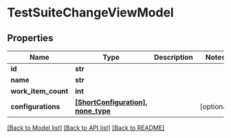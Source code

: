 # TestSuiteChangeViewModel


## Properties
Name | Type | Description | Notes
------------ | ------------- | ------------- | -------------
**id** | **str** |  | 
**name** | **str** |  | 
**work_item_count** | **int** |  | 
**configurations** | [**[ShortConfiguration], none_type**](ShortConfiguration.md) |  | [optional] 

[[Back to Model list]](../README.md#documentation-for-models) [[Back to API list]](../README.md#documentation-for-api-endpoints) [[Back to README]](../README.md)


